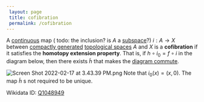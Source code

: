 ```yaml
---
 layout: page
 title: cofibration
 permalink: /cofibration
---
```


A [continuous](https://defsmath.github.io/DefsMath/commutative_diagram) map ( todo: the inclusion? is $A$ a [subspace](https://defsmath.github.io/DefsMath/continuous)?) $i:A\to X$ between [compactly generated](https://defsmath.github.io/DefsMath/subspace_topology) [topological spaces](https://defsmath.github.io/DefsMath/compactly_generated) $A$ and $X$ is a **cofibration** if it satisfies the **homotopy extension property**. That is, if $h\circ i_0=f\circ i$ in the diagram below, then there exists $\tilde h$ that makes the [diagram commute](https://defsmath.github.io/DefsMath/topological_space).

![Screen Shot 2022-02-17 at 3.43.39 PM.png](https://defsmath.github.io/DefsMath/commutative_diagram) 
Note that $i_0(x) = (x,0)$. The map $\tilde h$ s not required to be unique.

Wikidata ID: [Q1048949](https://www.wikidata.org/wiki/Q1048949)